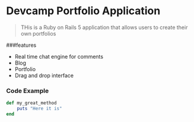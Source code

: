 # Devcamp Portfolio Application

>THis is a Ruby on Rails 5 application that allows users to create their own portfolios

###features
* Real time chat engine for comments
* Blog
* Portfolio
* Drag and drop interface

### Code Example

```ruby
def my_great_method
	puts "Here it is"
end 
```

